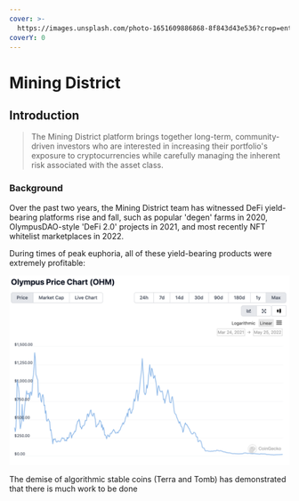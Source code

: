 ```yaml
---
cover: >-
  https://images.unsplash.com/photo-1651609886868-8f843d43e536?crop=entropy&cs=tinysrgb&fm=jpg&ixid=MnwxOTcwMjR8MHwxfHJhbmRvbXx8fHx8fHx8fDE2NTM0NjY2OTc&ixlib=rb-1.2.1&q=80
coverY: 0
---
```


# Mining District

## Introduction

> The Mining District platform brings together long-term, community-driven investors who are interested in increasing their portfolio's exposure to cryptocurrencies while carefully managing the inherent risk associated with the asset class.&#x20;

### Background

Over the past two years, the Mining District team has witnessed DeFi yield-bearing platforms rise and fall, such as popular 'degen' farms in 2020, OlympusDAO-style 'DeFi 2.0' projects in 2021, and most recently NFT whitelist marketplaces in 2022.&#x20;

During times of peak euphoria, all of these yield-bearing products were extremely profitable:

<img src=".gitbook/assets/image (1).png" alt="" data-size="original">







The demise of algorithmic stable coins (Terra and Tomb) has demonstrated that there is much work to be done&#x20;








